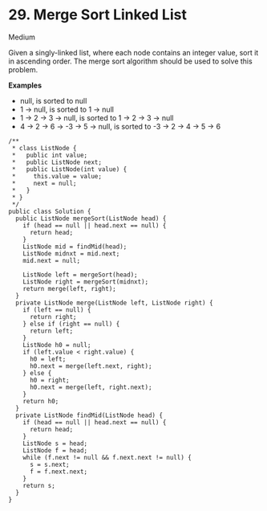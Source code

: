 # 29. Merge Sort Linked List

Medium

Given a singly-linked list, where each node contains an integer value, sort it in ascending order. The merge sort algorithm should be used to solve this problem.

**Examples**

* null, is sorted to null
* 1 -&gt; null, is sorted to 1 -&gt; null
* 1 -&gt; 2 -&gt; 3 -&gt; null, is sorted to 1 -&gt; 2 -&gt; 3 -&gt; null
* 4 -&gt; 2 -&gt; 6 -&gt; -3 -&gt; 5 -&gt; null, is sorted to -3 -&gt; 2 -&gt; 4 -&gt; 5 -&gt; 6

```text
/**
 * class ListNode {
 *   public int value;
 *   public ListNode next;
 *   public ListNode(int value) {
 *     this.value = value;
 *     next = null;
 *   }
 * }
 */
public class Solution {
  public ListNode mergeSort(ListNode head) {
    if (head == null || head.next == null) {
      return head;
    }
    ListNode mid = findMid(head);
    ListNode midnxt = mid.next;
    mid.next = null;

    ListNode left = mergeSort(head);
    ListNode right = mergeSort(midnxt);
    return merge(left, right);
  }
  private ListNode merge(ListNode left, ListNode right) {
    if (left == null) {
      return right;
    } else if (right == null) {
      return left;
    }
    ListNode h0 = null;
    if (left.value < right.value) {
      h0 = left;
      h0.next = merge(left.next, right);
    } else {
      h0 = right;
      h0.next = merge(left, right.next);
    }
    return h0;
  }
  private ListNode findMid(ListNode head) {
    if (head == null || head.next == null) {
      return head;
    }
    ListNode s = head;
    ListNode f = head;
    while (f.next != null && f.next.next != null) {
      s = s.next;
      f = f.next.next;
    }
    return s;
  }
}

```

